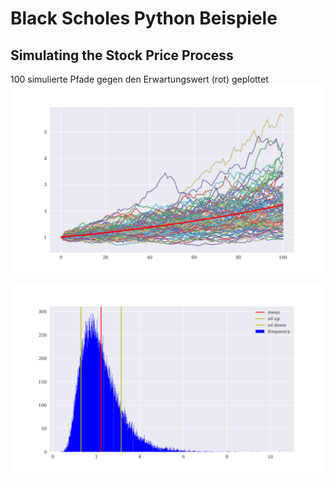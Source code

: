 # Black Scholes Python Beispiele

## Simulating the Stock Price Process
100 simulierte Pfade gegen den Erwartungswert (rot) geplottet
![Bild1](Figure_1.png)

![Bild2](Figure_2.png)

